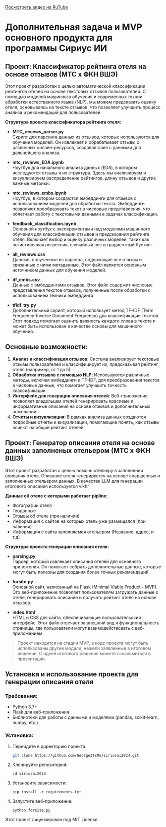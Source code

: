 
[Посмотреть видео на RuTube](https://rutube.ru/video/private/76019248e3f55c7b17a1378ad428ad3c/?p=5yel5YIa8fCLSfKZFweJZw)
# Дополнительная задача и MVP основного продукта для программы Сириус ИИ

## **Проект: Классификатор рейтинга отеля на основе отзывов (МТС x ФКН ВШЭ)**  
Этот проект разработан с целью автоматической классификации рейтингов отелей на основе текстовых отзывов пользователей. С помощью моделей машинного обучения и современных техник обработки естественного языка (NLP), мы можем предсказать оценку отеля, основываясь на тексте отзывов, что позволяет улучшить процесс анализа и рекомендаций для пользователей.

**Структура проекта классификатора рейтинга отеля:**

- **MTC_reviews_parser.py**  
  Скрипт для парсинга данных из отзывов, которые используются для обучения моделей. Он извлекает и обрабатывает отзывы с различных онлайн-ресурсов, создавая файл с данными для дальнейшего анализа.

- **mtc_reviews_EDA.ipynb**  
  Ноутбук для начального анализа данных (EDA), в котором исследуются отзывы и их структура. Здесь мы анализируем и визуализируем распределение рейтингов, длину отзывов и другие важные метрики.

- **mtc_reviews_embs.ipynb**  
  Ноутбук, в котором создаются эмбеддинги для отзывов с использованием моделей для обработки текста. Эмбеддинги позволяют преобразовать текст в числовые представления, что облегчает работу с текстовыми данными в задачах классификации.

- **feedback_classification.ipynb**  
  Основной ноутбук с эксперементами над моделями машинного обучения для классификации отзывов и предсказания рейтинга отеля. Включает выбор и оценку различных моделей, таких как логистическая регрессия, случайный лес и градиентный бустинг.

- **all_reviews.csv**  
  Данные, полученные из парсера, содержащие все отзывы и связанные с ними метаданные. Этот файл является основным источником данных для обучения моделей.

- **df_embs.csv**  
  Данные с эмбеддингами отзывов. Этот файл содержит числовые представления текстов отзывов, полученные после обработки с использованием техники эмбеддинга.

- **tfidf_try.py**  
  Дополнительный скрипт, который использует метод TF-IDF (Term Frequency-Inverse Document Frequency) для классификации текстов. Этот подход помогает оценить важность каждого слова в тексте и может быть использован в качестве основы для машинного обучения.

## Основные возможности:

1. **Анализ и классификация отзывов**: Система анализирует текстовые отзывы пользователей и классифицирует их, предсказывая рейтинг отеля (например, от 1 до 5).
2. **Обработка отзывов с помощью NLP**: Используются различные методы, включая эмбеддинги и TF-IDF, для преобразования текстов в числовые данные, что помогает улучшить точность классификации.
3. **Интерфейс для генерации описания отелей**: Веб-приложение позволяет владельцам отелей генерировать красивые и информативные описания на основе отзывов и дополнительных пожеланий.
4. **Отчеты и визуализация**: В рамках анализа данных создаются подробные отчеты и визуализации, помогающие понять, как отзывы влияют на общий рейтинг отелей.


## **Проект: Генератор описания отеля на основе данных заполненых отельером (МТС x ФКН ВШЭ)**  
Этот проект разработан с целью помочь отельеру в заполнении описания отеля. Описание отеля генерируется на основе спаршенных и заполненных отельером данных. В качестве LLM для генерации итогового описания используется
vikhr

**Данные об отеле с которыми работает pipline:**
* Фотографии отеля
* Геоданные
* Отзывы об отеле (при наличии)
* Информация с сайтов на которых отель уже размещался (при наличии)
* Информация с сайта заполняемая отельером (Название, адрес, и т.д)

**Структура проекта генерации описания отеля:**
- **parsing.py**  
  Парсер, который извлекает описания отелей для основного приложения. Он помогает собрать дополнительные данные, которые могут быть полезны для создания более точных рекомендаций.

- **forsite.py**  
  Основной сайт, написанный на Flask (Minimal Viable Product - MVP). Это веб-приложение позволяет пользователям загружать данные о отеле, генерировать описание и получать рейтинг отеля на основе отзывов.

- **index.html**  
  HTML и CSS для сайта, обеспечивающие пользовательский интерфейс. Этот файл отвечает за внешний вид и функциональность страницы, где пользователи могут взаимодействовать с веб-приложением.

> Проект находится на стадии MVP, в коде проекта могут быть использованы другие модели, нежели заявленные в итоговом решении. С идеей итогового решения можете ознакомиться в презентации

## Установка и использование проекта для генерации описания отеля

### Требования:
- Python 3.7+
- Flask для веб-приложения
- Библиотеки для работы с данными и моделями (pandas, scikit-learn, numpy, etc.)
  
### Установка:

1. Перейдите в директорию проекта:
   ```bash
   git clone https://github.com/GeorgeItsMe/siriusai2024.git
2. Клонируйте репозиторий:
   ```
   cd siriusai2024

3. Установите зависимости:
   ```
   pip install -r requirements.txt

4. Запустите веб-приложение:
   ```
   python forsite.py

Этот проект лицензирован под MIT License.
